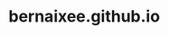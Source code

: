 # bernaixee.github.io

<head> 
    <style>
        h1{
            color:blueviolet
            

            blue-heading {
                color: coral
            }
           
        }
    </style>
</head>

<title>Bernice's website</title>
<h1 id="blue-heading"> Bernice's heading </h1>
<h2 id="green-heading"> Meena supremacy </h2>
<a href = "https://youtube.com/watch?v=_IzIGKqox18"> Click to bless your ears </a>
<img src= "meena.png">
<h3> Hello </h3>

<input>
<button> PRESS ME IF YOU LOVE MEENA </button>
</body>
